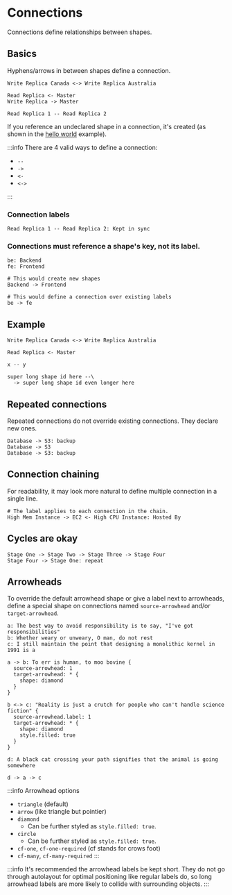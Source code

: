 # Connections

Connections define relationships between shapes.

## Basics

Hyphens/arrows in between shapes define a connection.

```d2
Write Replica Canada <-> Write Replica Australia

Read Replica <- Master
Write Replica -> Master

Read Replica 1 -- Read Replica 2
```

If you reference an undeclared shape in a connection, it's created (as shown in the [hello
world](hello-world.md) example).

:::info
There are 4 valid ways to define a connection:

- `--`
- `->`
- `<-`
- `<->`

:::

### Connection labels

```d2
Read Replica 1 -- Read Replica 2: Kept in sync
```

### Connections must reference a shape's key, not its label.

```d2
be: Backend
fe: Frontend

# This would create new shapes
Backend -> Frontend

# This would define a connection over existing labels
be -> fe
```

## Example

```d2
Write Replica Canada <-> Write Replica Australia

Read Replica <- Master

x -- y

super long shape id here --\
  -> super long shape id even longer here
```

<div className="embedSVG" dangerouslySetInnerHTML={{__html: require('@site/static/img/generated/connections-1.svg2')}}></div>

## Repeated connections

Repeated connections do not override existing connections. They declare new ones.

```d2
Database -> S3: backup
Database -> S3
Database -> S3: backup
```

<div className="embedSVG" dangerouslySetInnerHTML={{__html: require('@site/static/img/generated/connections-2.svg2')}}></div>

## Connection chaining

For readability, it may look more natural to define multiple connection in a single line.

```d2
# The label applies to each connection in the chain.
High Mem Instance -> EC2 <- High CPU Instance: Hosted By
```

<div className="embedSVG" dangerouslySetInnerHTML={{__html: require('@site/static/img/generated/connections-3.svg2')}}></div>

## Cycles are okay

```d2
Stage One -> Stage Two -> Stage Three -> Stage Four
Stage Four -> Stage One: repeat
```

<div className="embedSVG" dangerouslySetInnerHTML={{__html: require('@site/static/img/generated/connections-4.svg2')}}></div>

## Arrowheads

To override the default arrowhead shape or give a label next to arrowheads, define a special shape on connections named `source-arrowhead` and/or `target-arrowhead`.

```d2
a: The best way to avoid responsibility is to say, "I've got responsibilities"
b: Whether weary or unweary, O man, do not rest
c: I still maintain the point that designing a monolithic kernel in 1991 is a

a -> b: To err is human, to moo bovine {
  source-arrowhead: 1
  target-arrowhead: * {
    shape: diamond
  }
}

b <-> c: "Reality is just a crutch for people who can't handle science fiction" {
  source-arrowhead.label: 1
  target-arrowhead: * {
    shape: diamond
    style.filled: true
  }
}

d: A black cat crossing your path signifies that the animal is going somewhere

d -> a -> c
```

<div className="embedSVG" dangerouslySetInnerHTML={{__html: require('@site/static/img/generated/connections-5.svg2')}}></div>


:::info Arrowhead options
- `triangle` (default)
- `arrow` (like triangle but pointier)
- `diamond`
  - Can be further styled as `style.filled: true`.
- `circle`
  - Can be further styled as `style.filled: true`.
- `cf-one`, `cf-one-required` (cf stands for crows foot)
- `cf-many`, `cf-many-required`
:::

:::info
It's recommended the arrowhead labels be kept short. They do not go through
autolayout for optimal positioning like regular labels do, so long arrowhead labels are
more likely to collide with surrounding objects.
:::
